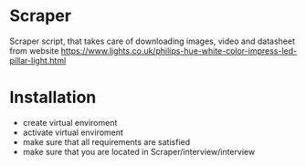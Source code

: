 # Scraper
Scraper script, that takes care of downloading images, video and datasheet from website https://www.lights.co.uk/philips-hue-white-color-impress-led-pillar-light.html
# Installation
- create virtual enviroment
- activate virtual enviroment
- make sure that all requirements are satisfied
- make sure that you are located in Scraper/interview/interview
